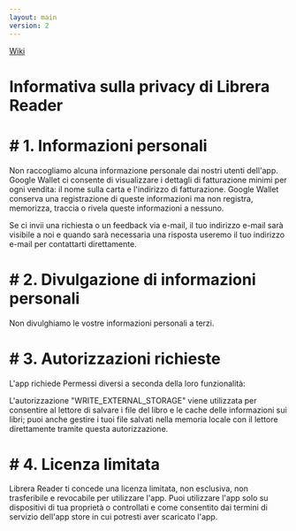 ```yaml
---
layout: main
version: 2
---
```

[Wiki](/wiki/it)

# Informativa sulla privacy di Librera Reader


# # 1. Informazioni personali

Non raccogliamo alcuna informazione personale dai nostri utenti dell'app.
Google Wallet ci consente di visualizzare i dettagli di fatturazione minimi per ogni vendita: il nome sulla carta e l'indirizzo di fatturazione.
Google Wallet conserva una registrazione di queste informazioni ma non registra, memorizza, traccia o rivela queste informazioni a nessuno.

Se ci invii una richiesta o un feedback via e-mail, il tuo indirizzo e-mail sarà visibile a noi e quando sarà necessaria una risposta useremo il tuo indirizzo e-mail per contattarti direttamente.

# # 2. Divulgazione di informazioni personali

Non divulghiamo le vostre informazioni personali a terzi.

# # 3. Autorizzazioni richieste

L'app richiede Permessi diversi a seconda della loro funzionalità:

L'autorizzazione &quot;WRITE_EXTERNAL_STORAGE&quot; viene utilizzata per consentire al lettore di salvare i file del libro e le cache delle informazioni sui libri;
puoi anche gestire i tuoi file salvati nella memoria locale con il lettore direttamente tramite questa autorizzazione.

# # 4. Licenza limitata

Librera Reader ti concede una licenza limitata, non esclusiva, non trasferibile e revocabile per utilizzare l'app.
Puoi utilizzare l'app solo su dispositivi di tua proprietà o controllati e come consentito dai termini di servizio dell'app store in cui potresti aver scaricato l'app.
